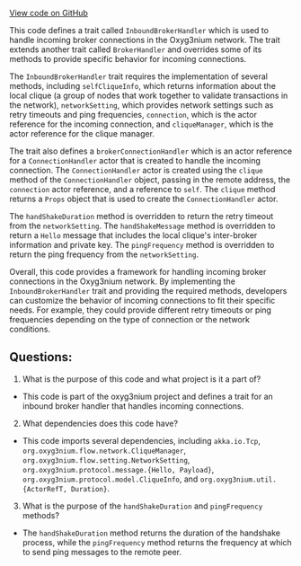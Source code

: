 [View code on GitHub](https://github.com/oxyg3nium/oxyg3nium/flow/src/main/scala/org/oxyg3nium/flow/network/broker/InboundBrokerHandler.scala)

This code defines a trait called `InboundBrokerHandler` which is used to handle incoming broker connections in the Oxyg3nium network. The trait extends another trait called `BrokerHandler` and overrides some of its methods to provide specific behavior for incoming connections.

The `InboundBrokerHandler` trait requires the implementation of several methods, including `selfCliqueInfo`, which returns information about the local clique (a group of nodes that work together to validate transactions in the network), `networkSetting`, which provides network settings such as retry timeouts and ping frequencies, `connection`, which is the actor reference for the incoming connection, and `cliqueManager`, which is the actor reference for the clique manager.

The trait also defines a `brokerConnectionHandler` which is an actor reference for a `ConnectionHandler` actor that is created to handle the incoming connection. The `ConnectionHandler` actor is created using the `clique` method of the `ConnectionHandler` object, passing in the remote address, the `connection` actor reference, and a reference to `self`. The `clique` method returns a `Props` object that is used to create the `ConnectionHandler` actor.

The `handShakeDuration` method is overridden to return the retry timeout from the `networkSetting`. The `handShakeMessage` method is overridden to return a `Hello` message that includes the local clique's inter-broker information and private key. The `pingFrequency` method is overridden to return the ping frequency from the `networkSetting`.

Overall, this code provides a framework for handling incoming broker connections in the Oxyg3nium network. By implementing the `InboundBrokerHandler` trait and providing the required methods, developers can customize the behavior of incoming connections to fit their specific needs. For example, they could provide different retry timeouts or ping frequencies depending on the type of connection or the network conditions.
## Questions: 
 1. What is the purpose of this code and what project is it a part of?
- This code is part of the oxyg3nium project and defines a trait for an inbound broker handler that handles incoming connections.

2. What dependencies does this code have?
- This code imports several dependencies, including `akka.io.Tcp`, `org.oxyg3nium.flow.network.CliqueManager`, `org.oxyg3nium.flow.setting.NetworkSetting`, `org.oxyg3nium.protocol.message.{Hello, Payload}`, `org.oxyg3nium.protocol.model.CliqueInfo`, and `org.oxyg3nium.util.{ActorRefT, Duration}`.

3. What is the purpose of the `handShakeDuration` and `pingFrequency` methods?
- The `handShakeDuration` method returns the duration of the handshake process, while the `pingFrequency` method returns the frequency at which to send ping messages to the remote peer.
